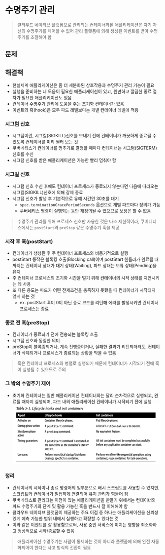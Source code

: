 # 수명주기 관리
> 클라우드 네이티브 플랫폼으로 관리되는 컨테이너화된 애플리케이션은 자기 자신의 수명주기를 제어할 수 없어 관리 플랫폼에 의해 생성된 이벤트를 받아 수명주기를 조절해야 함

## 문제

## 해결책
- 현실세계 애플리케이션은 좀 더 세분화된 상호작용과 수명주기 관리 기능이 필요
- 실행을 준비하는 데 도움이 필요한 애플리케이션이 있고, 원만하고 깔끔한 종료 절차가 필요한 애플리케이션도 있음
- 컨테이너 수명주기 관리에 도움을 주는 초기화 컨테이너가 있음
- 이벤트와 훅(hook)은 모두 파드 레벨보다는 개별 컨테이너 레벨에 적용

### 시그텀 신호
- 시그텀이란, 시그킬(SIGKILL)신호를 보내기 전에 컨테이너가 깨끗하게 종료될 수 있도록 컨테이너를 미리 찔러 보는 것
- 쿠버네티스가 컨테이너를 멈추기로 결정할 때마다 컨테이너는 시그텀(SIGTERM)신호를 수신 
- 시그텀 신호를 받은 애플리케이션은 가능한 빨리 멈춰야 함

### 시그킬 신호
- 시그텀 신호 수신 후에도 컨테이너 프로세스가 종료되지 않는다면 다음에 따라오는 시그킬(SIGKILL)신호에 의해 강제 종료
- 시그텀 신호가 발생 후 기본적으로 유예 시간인 30초를 대기
  - `spec.terminationGracePeriodSeconds` 옵션으로 개별 파드마다 정의가 가능
  - 쿠버네티스 명령이 실행되는 동안 재정의될 수 있으므로 보장은 할 수 없음

> 수명주기 관리를 위해 프로세스 신호만 사용한 것은 다소 제한적이라, 쿠버네티스에서는 `postStart`와 `preStop` 같은 수명주기 훅을 제공
  
### 시작 후 훅(postStart)
- 컨테이너가 생성된 후 주 컨테이너 프로세스와 비동기적으로 실행
- postStart 동작은 블록킹 호출(Blocking call)이며 postStart 핸들러가 완료될 때까지는 컨테이너 상대가 대기 상태(Waiting), 파드 상태는 보류 상태(Pending)을 유지
- 주 컨테이너 프로세스의 초기화 시간을 벌기 위해 컨테이너의 시작 상태를 지연시키는 데 사용
- 또 다른 용도는 파드가 어떤 전제조건을 충족하지 못했을 때 컨테이너가 시작되지 않게 하는 것
  - ex. postStart 훅이 0이 아닌 종료 코드를 리턴해 에러를 발생시키면 컨테이너 프로세스는 종료

### 종료 전 훅(preStop)
- 컨테이너가 종료되기 전에 전송되는 블록킹 호출
- 시그텀 신호와 동일한 의미
- preStop이 블록킹되거나, 계속 진행중이거나, 실패한 결과가 리턴되더라도, 컨테이너가 삭제되거나 프로세스가 종료되는 상황을 막을 수 없음

> 훅은 컨테이너 프로세스와 병렬로 실행되기 때문에 컨테이너가 시작되기 전에 훅이 실행될 수 있으므로 주의

### 그 밖의 수명주기 제어
- 초기화 컨테이너는 일반 애플리케이션 컨테이너와는 달리 순차적으로 실행되고, 완료될 때까지 실행되며, 파드 내의 애플리케이션 컨테이너가 시작되기 전에 실행
![Alt text](image.png)

### 정리
- 컨테이너의 시작이나 종료 명령어의 일부분으로 배시 스크립트를 사용할 수 있지만, 스크립트와 컨테이너가 밀접하게 연결되어 유지 관리가 힘들어 짐
- 쿠버네티스로 관리되는 이점이 있는 애플리케이션을 만들기 위해서는 컨테이너와 파드 수명주기의 단계 및 활용 가능한 훅을 반드시 잘 이해해야 함
- 클라우드 네이티브 플랫폼이 제공하는 주요 이점 중 하나는 애플리케이션을 신뢰성 있게 예측 가능한 범위 내에서 실행하고 확장할 수 있다는 것
- 이와 같은 이벤트를 잘 활용함으로써, 사용 중인 서비스에 미치는 영향을 최소화하고 정상적으로 시작/종료할 수 있음 

> 애플리케이션 수명주기는 사람이 통제하는 것이 아니라 플랫폼에 의해 완전 자동화되어야 한다는 사고 방식의 전환이 필요